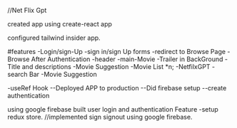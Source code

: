 
//Net Flix Gpt

created app using create-react app

configured tailwind insider app.

#features
-Login/sign-Up
 -sign in/sign Up forms
 -redirect to Browse Page
 -Browse After Authentication
    -header
    -main-Movie
        -Trailer in BackGround
        -Title and descriptions
        -Movie Suggestion
          -Movie List *n;
-NetfilxGPT
 -search Bar
 -Movie Suggestion   

-useRef Hook
 --Deployed APP to production
 --Did firebase setup
 --create authentication 

using google firebase built user login and authentication Feature
-setup redux store.
//implemented sign signout using google firebase.
